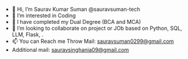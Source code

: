 - 👋 Hi, I’m Saurav Kumar Suman @sauravsuman-tech
- 👀 I’m interested in Coding
- 🌱 I have completed my Dual Degree (BCA and MCA)
- 💞️ I’m looking to collaborate on project or JOb based on Python, SQL, LLM, Flask, .
- 📫 You can Reach me Throw Mail: sauravsuman0299@gmail.com
-    Additional mail: sauravsinghania09@gmail.com

<!--- 😄 Pronouns: ...
- ⚡ Fun fact: ...
-->

<!---
sauravsuman-tech/sauravsuman-tech is a ✨ special ✨ repository because its `README.md` (this file) appears on your GitHub profile.
You can click the Preview link to take a look at your changes.
--->
